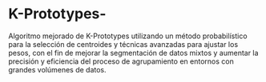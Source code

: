 # K-Prototypes-
Algoritmo mejorado de K-Prototypes utilizando un método probabilístico para la selección de centroides y técnicas avanzadas para ajustar los pesos, con el fin de mejorar la segmentación de datos mixtos y aumentar la precisión y eficiencia del proceso de agrupamiento en entornos con grandes volúmenes de datos.
